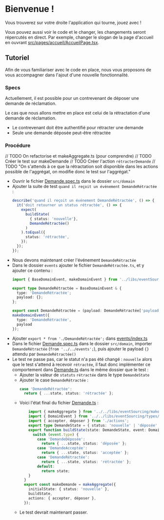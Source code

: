 # Bienvenue !

Vous trouverez sur votre droite l'application qui tourne, jouez avec !

Vous pouvez aussi voir le code et le changer, les changements seront répercutés en direct. Par exemple, changer le slogan de la page d'accueil en ouvrant [src/pages/accueil/AccueilPage.tsx](./src/pages/accueil/AccueilPage.tsx).

## Tutoriel

Afin de vous familiariser avec le code en place, nous vous proposons de vous accompagner dans l'ajout d'une nouvelle fonctionnalité.

### Specs

Actuellement, il est possible pour un contrevenant de déposer une demande de réclamation.

Le cas que nous allons mettre en place est celui de la rétractation d'une demande de réclamation.

- Le contrevenant doit être authentifié pour rétracter une demande
- Seule une demande déposée peut-être rétractée

### Procédure
// TODO On refactorise et makeAggregate.ts (pour comprendre)
// TODO Créer le test sur makeDemande
// TODO Créer l'action `rétracterDemande`
// TODO "On s'attends à ce que la rétractation soit disponible dans les actions possible de l'aggrégat, on modifie donc le test sur l'aggrégat."

- Ouvrir le fichier [Demande.spec.ts](./src/domain/demande/Demande.spec.ts) dans le dossier `src/domain`
- Ajouter la suite de test `quand il reçoit un événement DemandeRétractée` :
  ```typescript
  describe('quand il reçoit un événement DemandeRétractée', () => {
    it('doit retourner un status rétractée', () => {
      expect(
        buildState(
          { status: 'nouvelle'},
          DemandeRétractée()
        )
      ).toEqual({
        status: 'rétractée',
      });
    });
  });
  ```
- Nous devons maintenant créer l'événement `DemandeRétractée`
- Dans le dossier `events` ajouter le fichier `DemandeRétractée.ts`, et y ajouter ce contenu :
  ```typescript
  import { BaseDomainEvent, makeDomainEvent } from '../libs/eventSourcing';
  
  export type DemandeRétractée = BaseDomainEvent & {
    type: 'DemandeRétractée';
    payload: {};
  };
  
  export const DemandeRétractée = (payload: DemandeRétractée['payload']): DemandeRétractée =>
  makeDomainEvent({
    type: 'DemandeRétractée',
    payload
  });
  ```
- Ajouter `export * from './DemandeRétractée';` dans [events/index.ts](./src/events/index.ts)
- Dans le fichier [Demande.spec.ts](./src/domain/demande/Demande.spec.ts) dans le dossier `src/domain`, importer `DemandeRétractée` (`from '../../events';`), puis ajouter le payload `{}` attendu par `DemandeRétractée()`
- Le test ne passe pas, car le statut n'a pas été changé : `nouvelle` alors que le test s'attend à recevoir `rétractée`, il faut donc implémenter ce comportement dans [Demande.ts](./src/domain/demande/Demande.ts) dans le même dossier que le test :
  - Ajouter la valeur de `statuts` `rétractée` dans le type `DemandeState`
  - Ajouter le case `DemandeRétractée` :
    ```typescript
    case 'DemandeRétractée':
      return { ...state, status: 'rétractée' };
    ```
  - Voici l'état final du fichier [Demande.ts](./src/domain/demande/Demande.ts) :
    ```typescript
        import { makeAggregate } from '../../libs/eventSourcing/makeAggregate';
        import { DomainEvent } from '../../libs/eventSourcing/types/DomainEvent';
        import { accepter, déposer } from './actions';
        export type DemandeState = { status: 'nouvelle' | 'déposée' | 'acceptée' | 'rétractée' };
        export function buildState(state: DemandeState, event: DomainEvent): DemandeState {
          switch (event.type) {
            case 'DemandeDéposée':
              return { ...state, status: 'déposée' };
            case 'DemandeAcceptée':
              return { ...state, status: 'acceptée' };
            case 'DemandeRétractée':
              return { ...state, status: 'rétractée' };
            default:
              return state;
        }
      }
      export const makeDemande = makeAggregate({
        initialState: { status: 'nouvelle' },
        buildState,
        actions: { accepter, déposer },
      });
    ```
  - Le test devrait maintenant passer.
